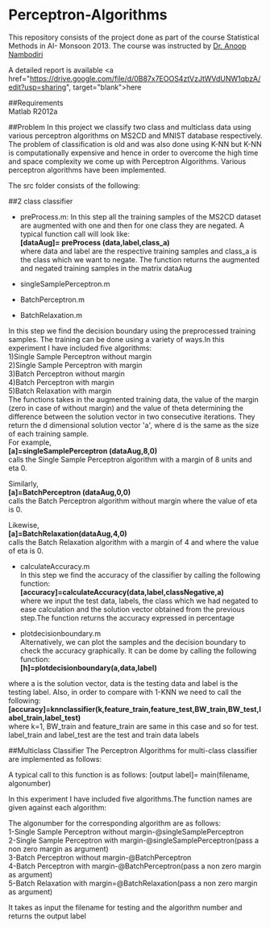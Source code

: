 Perceptron-Algorithms
=====================

This repository consists of the project done as part of the course  Statistical Methods in AI- Monsoon 2013. The course was instructed by [Dr. Anoop Nambodiri](http://faculty.iiit.ac.in/~anoop/)  

A detailed report is available <a href="https://drive.google.com/file/d/0B87x7EOOS4ztVzJtWVdUNW1qbzA/edit?usp=sharing", target="blank">here</a>  

##Requirements  
Matlab R2012a

##Problem
In this project we classify two class and multiclass data using various perceptron algorithms on MS2CD and MNIST database respectively. The problem of classification is old and was also done using K-NN but K-NN is computationally expensive and hence in order to overcome the high time and space complexity we come up with Perceptron Algorithms. Various perceptron algorithms have been implemented.

The src folder consists of the following:

##2 class classifier
* preProcess.m:
In this step all the training samples of the MS2CD dataset are augmented with one and then for one class they are negated. A typical function call will look like:  
**[dataAug]= preProcess (data,label,class_a)**  
where data and label are the respective training samples and class_a is the class which we want to negate. The function returns the augmented and negated training samples in the matrix dataAug
 
* singleSamplePerceptron.m  
* BatchPerceptron.m
* BatchRelaxation.m  

In this step we find the decision boundary using the preprocessed training samples. The training can be done using a variety of ways.In this experiment I have included five algorithms:  
1)Single Sample Perceptron without margin  
2)Single Sample Perceptron with margin  
3)Batch Perceptron without margin  
4)Batch Perceptron with margin  
5)Batch Relaxation with margin  
The functions takes in the augmented training data, the value of the margin (zero in case of without margin) and the value of theta determining the difference between the solution vector in two consecutive iterations. They return the d dimensional solution vector 'a', where d is the same as the size of each training sample.  
For example,  
**[a]=singleSamplePerceptron (dataAug,8,0)**  
calls the Single Sample Perceptron algorithm with a margin of 8 units and eta 0.  

Similarly,  
**[a]=BatchPerceptron (dataAug,0,0)**  
calls the Batch Perceptron algorithm without margin where the value of eta is 0.

Likewise,  
**[a]=BatchRelaxation(dataAug,4,0)**  
calls the Batch Relaxation algorithm with a margin of 4 and where the value of eta is 0.

* calculateAccuracy.m  
In this step we find the accuracy of the classifier by calling the following function:  
**[accuracy]=calculateAccuracy(data,label,classNegative,a)**  
where we input the test data, labels, the class which we had negated to ease calculation and the solution vector obtained from the previous step.The function returns the accuracy expressed in percentage

* plotdecisionboundary.m  
Alternatively, we can plot the samples and the decision boundary to check the accuracy graphically. It can be dome by calling the following function:  
**[h]=plotdecisionboundary(a,data,label)**

where a is the solution vector, data is the testing data and label is the testing label. Also, in order to compare with 1-KNN we need to call the following:  
**[accuracy]=knnclassifier(k,feature_train,feature_test,BW_train,BW_test,label_train,label_test)**  
where k=1, BW_train and feature_train are same in this case and so for test. label_train and label_test are the test and train data labels

##Multiclass Classifier
The Perceptron Algorithms for multi-class classifier are implemented as follows:

A typical call to this function is as follows:
[output label]= main(filename, algonumber)

In this experiment I have included five algorithms.The function names are given against each algorithm:

The algonumber for the corresponding algorithm are as follows:  
1-Single Sample Perceptron without margin-@singleSamplePerceptron  
2-Single Sample Perceptron with margin-@singleSamplePerceptron(pass a non zero margin as argument)  
3-Batch Perceptron without margin-@BatchPerceptron  
4-Batch Perceptron with margin-@BatchPerceptron(pass a non zero margin as argument)  
5-Batch Relaxation with margin=@BatchRelaxation(pass a non zero margin as argument)

It takes as input the filename for testing and the algorithm number and returns the output label
